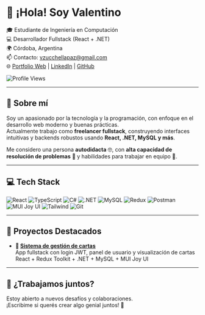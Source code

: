 # 👋 ¡Hola! Soy Valentino

🎓 Estudiante de Ingeniería en Computación  
💻 Desarrollador Fullstack (React + .NET)  
🌍 Córdoba, Argentina  
📫 Contacto: [vzucchellapaz@gmail.com](mailto:vzucchellapaz@gmail.com)  
🌐 [Portfolio Web](https://portfolio-valentinozucchellapazs-projects.vercel.app/) | [LinkedIn](https://linkedin.com/in/valentino-zucchella-paz-7230b0243/) | [GitHub](https://github.com/ValentinoZucchellaPaz)

![Profile Views](https://komarev.com/ghpvc/?username=ValentinoZucchellaPaz&color=brightgreen&style=flat)

---

## 🚀 Sobre mí

Soy un apasionado por la tecnología y la programación, con enfoque en el desarrollo web moderno y buenas prácticas.  
Actualmente trabajo como **freelancer fullstack**, construyendo interfaces intuitivas y backends robustos usando **React, .NET, MySQL y más**.

Me considero una persona **autodidacta** 🤓, con **alta capacidad de resolución de problemas** 🧠 y habilidades para trabajar en equipo 🤝.

---

## 💻 Tech Stack

![React](https://img.shields.io/badge/React-20232A?style=for-the-badge&logo=react&logoColor=61DAFB)
![TypeScript](https://img.shields.io/badge/TypeScript-007ACC?style=for-the-badge&logo=typescript&logoColor=white)
![C#](https://img.shields.io/badge/C%23-512BD4?style=for-the-badge&logo=csharp&logoColor=white)
![.NET](https://img.shields.io/badge/.NET-5C2D91?style=for-the-badge&logo=dotnet&logoColor=white)
![MySQL](https://img.shields.io/badge/MySQL-4479A1?style=for-the-badge&logo=mysql&logoColor=white)
![Redux](https://img.shields.io/badge/Redux-593D88?style=for-the-badge&logo=redux&logoColor=white)
![Postman](https://img.shields.io/badge/Postman-FF6C37?style=for-the-badge&logo=postman&logoColor=white)
![MUI Joy UI](https://img.shields.io/badge/MUI%20Joy-007FFF?style=for-the-badge&logo=mui&logoColor=white)
![Tailwind](https://img.shields.io/badge/Tailwind-007FFF?style=for-the-badge&logo=tailwindcss&logoColor=white)
![Git](https://img.shields.io/badge/Git-F05032?style=for-the-badge&logo=git&logoColor=white)

---

## 🧰 Proyectos Destacados

- **💼 [Sistema de gestión de cartas](https://github.com/valentinodev/cartas-app)**  
  App fullstack con login JWT, panel de usuario y visualización de cartas  
  React + Redux Toolkit + .NET + MySQL + MUI Joy UI

---

## 🤝 ¿Trabajamos juntos?

Estoy abierto a nuevos desafíos y colaboraciones.  
¡Escribime si querés crear algo genial juntos! 🚀